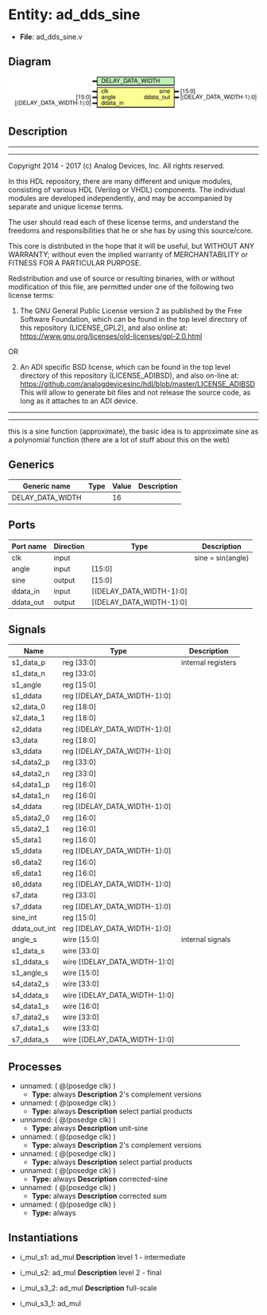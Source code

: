# Entity: ad_dds_sine

- **File**: ad_dds_sine.v
## Diagram

![Diagram](ad_dds_sine.svg "Diagram")
## Description

 ***************************************************************************
 ***************************************************************************
 Copyright 2014 - 2017 (c) Analog Devices, Inc. All rights reserved.

 In this HDL repository, there are many different and unique modules, consisting
 of various HDL (Verilog or VHDL) components. The individual modules are
 developed independently, and may be accompanied by separate and unique license
 terms.

 The user should read each of these license terms, and understand the
 freedoms and responsibilities that he or she has by using this source/core.

 This core is distributed in the hope that it will be useful, but WITHOUT ANY
 WARRANTY; without even the implied warranty of MERCHANTABILITY or FITNESS FOR
 A PARTICULAR PURPOSE.

 Redistribution and use of source or resulting binaries, with or without modification
 of this file, are permitted under one of the following two license terms:

   1. The GNU General Public License version 2 as published by the
      Free Software Foundation, which can be found in the top level directory
      of this repository (LICENSE_GPL2), and also online at:
      <https://www.gnu.org/licenses/old-licenses/gpl-2.0.html>

 OR

   2. An ADI specific BSD license, which can be found in the top level directory
      of this repository (LICENSE_ADIBSD), and also on-line at:
      https://github.com/analogdevicesinc/hdl/blob/master/LICENSE_ADIBSD
      This will allow to generate bit files and not release the source code,
      as long as it attaches to an ADI device.

 ***************************************************************************
 ***************************************************************************
 this is a sine function (approximate), the basic idea is to approximate sine as a
 polynomial function (there are a lot of stuff about this on the web)

## Generics

| Generic name     | Type | Value | Description |
| ---------------- | ---- | ----- | ----------- |
| DELAY_DATA_WIDTH |      | 16    |             |
## Ports

| Port name | Direction | Type                     | Description        |
| --------- | --------- | ------------------------ | ------------------ |
| clk       | input     |                          |  sine = sin(angle) |
| angle     | input     | [15:0]                   |                    |
| sine      | output    | [15:0]                   |                    |
| ddata_in  | input     | [(DELAY_DATA_WIDTH-1):0] |                    |
| ddata_out | output    | [(DELAY_DATA_WIDTH-1):0] |                    |
## Signals

| Name          | Type                             | Description          |
| ------------- | -------------------------------- | -------------------- |
| s1_data_p     | reg     [33:0]                   |  internal registers  |
| s1_data_n     | reg     [33:0]                   |                      |
| s1_angle      | reg     [15:0]                   |                      |
| s1_ddata      | reg     [(DELAY_DATA_WIDTH-1):0] |                      |
| s2_data_0     | reg     [18:0]                   |                      |
| s2_data_1     | reg     [18:0]                   |                      |
| s2_ddata      | reg     [(DELAY_DATA_WIDTH-1):0] |                      |
| s3_data       | reg     [18:0]                   |                      |
| s3_ddata      | reg     [(DELAY_DATA_WIDTH-1):0] |                      |
| s4_data2_p    | reg     [33:0]                   |                      |
| s4_data2_n    | reg     [33:0]                   |                      |
| s4_data1_p    | reg     [16:0]                   |                      |
| s4_data1_n    | reg     [16:0]                   |                      |
| s4_ddata      | reg     [(DELAY_DATA_WIDTH-1):0] |                      |
| s5_data2_0    | reg     [16:0]                   |                      |
| s5_data2_1    | reg     [16:0]                   |                      |
| s5_data1      | reg     [16:0]                   |                      |
| s5_ddata      | reg     [(DELAY_DATA_WIDTH-1):0] |                      |
| s6_data2      | reg     [16:0]                   |                      |
| s6_data1      | reg     [16:0]                   |                      |
| s6_ddata      | reg     [(DELAY_DATA_WIDTH-1):0] |                      |
| s7_data       | reg     [33:0]                   |                      |
| s7_ddata      | reg     [(DELAY_DATA_WIDTH-1):0] |                      |
| sine_int      | reg     [15:0]                   |                      |
| ddata_out_int | reg     [(DELAY_DATA_WIDTH-1):0] |                      |
| angle_s       | wire [15:0]                      |  internal signals    |
| s1_data_s     | wire [33:0]                      |                      |
| s1_ddata_s    | wire [(DELAY_DATA_WIDTH-1):0]    |                      |
| s1_angle_s    | wire [15:0]                      |                      |
| s4_data2_s    | wire [33:0]                      |                      |
| s4_ddata_s    | wire [(DELAY_DATA_WIDTH-1):0]    |                      |
| s4_data1_s    | wire [16:0]                      |                      |
| s7_data2_s    | wire [33:0]                      |                      |
| s7_data1_s    | wire [33:0]                      |                      |
| s7_ddata_s    | wire [(DELAY_DATA_WIDTH-1):0]    |                      |
## Processes
- unnamed: ( @(posedge clk) )
  - **Type:** always
**Description**
 2's complement versions 
- unnamed: ( @(posedge clk) )
  - **Type:** always
**Description**
 select partial products 
- unnamed: ( @(posedge clk) )
  - **Type:** always
**Description**
 unit-sine 
- unnamed: ( @(posedge clk) )
  - **Type:** always
**Description**
 2's complement versions 
- unnamed: ( @(posedge clk) )
  - **Type:** always
**Description**
 select partial products 
- unnamed: ( @(posedge clk) )
  - **Type:** always
**Description**
 corrected-sine 
- unnamed: ( @(posedge clk) )
  - **Type:** always
**Description**
 corrected sum 
- unnamed: ( @(posedge clk) )
  - **Type:** always
## Instantiations

- i_mul_s1: ad_mul
**Description**
 level 1 - intermediate

- i_mul_s2: ad_mul
**Description**
 level 2 - final

- i_mul_s3_2: ad_mul
**Description**
 full-scale

- i_mul_s3_1: ad_mul
